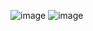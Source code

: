 ![image](https://user-images.githubusercontent.com/114208839/202867143-7af91dde-9542-44c5-bddf-6d7684b77177.png)
![image](https://user-images.githubusercontent.com/114208839/202867151-6262106c-4dc8-4f8d-be85-ce6486e9f0af.png)

